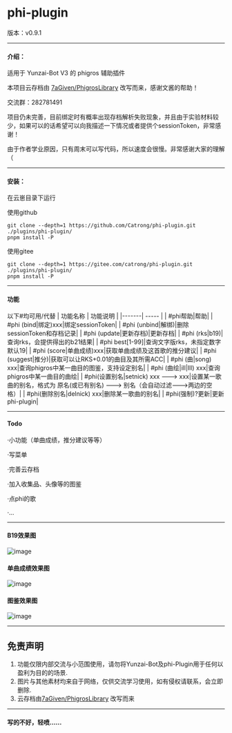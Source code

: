 # phi-plugin

版本：v0.9.1

---

#### 介绍：
适用于 Yunzai-Bot V3 的 phigros 辅助插件

本项目云存档由 [7aGiven/PhigrosLibrary](https://github.com/7aGiven/PhigrosLibrary/tree/v3.1.0) 改写而来，感谢文酱的帮助！

交流群：282781491

项目仍未完善，目前绑定时有概率出现存档解析失败现象，并且由于实验材料较少，如果可以的话希望可以向我描述一下情况或者提供个sessionToken，非常感谢！

由于作者学业原因，只有周末可以写代码，所以速度会很慢。非常感谢大家的理解（

---

#### 安装：
在云崽目录下运行

使用github

```
git clone --depth=1 https://github.com/Catrong/phi-plugin.git ./plugins/phi-plugin/
pnpm install -P
```

使用gitee

```
git clone --depth=1 https://gitee.com/catrong/phi-plugin.git ./plugins/phi-plugin/
pnpm install -P
```

---

#### 功能
以下#均可用/代替
| 功能名称  |  功能说明  |
|-------| ----- |
| #phi帮助|帮助|
| #phi (bind\|绑定)xxx|绑定sessionToken|
| #phi (unbind\|解绑)|删除sessionToken和存档记录|
| #phi (update\|更新存档)|更新存档|
| #phi (rks\|b19)|查询rks，会提供得出的b21结果|
| #phi best[1-99]|查询文字版rks，未指定数字默认19|
| #phi (score\|单曲成绩)xxx|获取单曲成绩及这首歌的推分建议|
| #phi (suggest\|推分)|获取可以让RKS+0.01的曲目及其所需ACC|
| #phi (曲\|song) xxx|查询phigros中某一曲目的图鉴，支持设定别名|
| #phi (曲绘\|ill\|Ill) xxx|查询phigros中某一曲目的曲绘|
| #phi(设置别名\|setnick) xxx ---> xxx|设置某一歌曲的别名，格式为 原名(或已有别名) ---> 别名（会自动过滤--->两边的空格）|
| #phi(删除别名\|delnick) xxx|删除某一歌曲的别名|
| #phi(强制)?更新|更新phi-plugin|
<!-- | #phi随机(定数-定数)(AT IN HD EZ)|在指定范围内随机一首曲目，目前支持指定定数及难度，难度可多选| -->

---

#### Todo

·小功能（单曲成绩，推分建议等等）

·写菜单

·完善云存档

·加入收集品、头像等的图鉴

·点phi的歌

·...

---

#### B19效果图

![image](https://github.com/Catrong/phi-plugin/blob/main/resources/readmeimg/b19.jpg)

#### 单曲成绩效果图
![image](https://github.com/Catrong/phi-plugin/blob/main/resources/readmeimg/score.jpg)

#### 图鉴效果图

![image](https://github.com/Catrong/phi-plugin/blob/main/resources/readmeimg/atlas.jpg)

---

## 免责声明

1. 功能仅限内部交流与小范围使用，请勿将Yunzai-Bot及phi-Plugin用于任何以盈利为目的的场景.
2. 图片与其他素材均来自于网络，仅供交流学习使用，如有侵权请联系，会立即删除.
3. 云存档由[7aGiven/PhigrosLibrary](https://github.com/7aGiven/PhigrosLibrary/tree/v3.1.0) 改写而来

---

#### 写的不好，轻喷……


